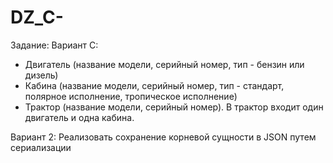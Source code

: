 # DZ_C-

Задание: 
Вариант С: 
  - Двигатель (название модели, серийный номер, тип - бензин или дизель)
  - Кабина (название модели, серийный номер, тип - стандарт, полярное исполнение, тропическое исполнение)
  - Трактор (название модели, серийный номер). В трактор входит один двигатель и одна кабина.

Вариант 2: Реализовать сохранение корневой сущности в JSON путем сериализации
